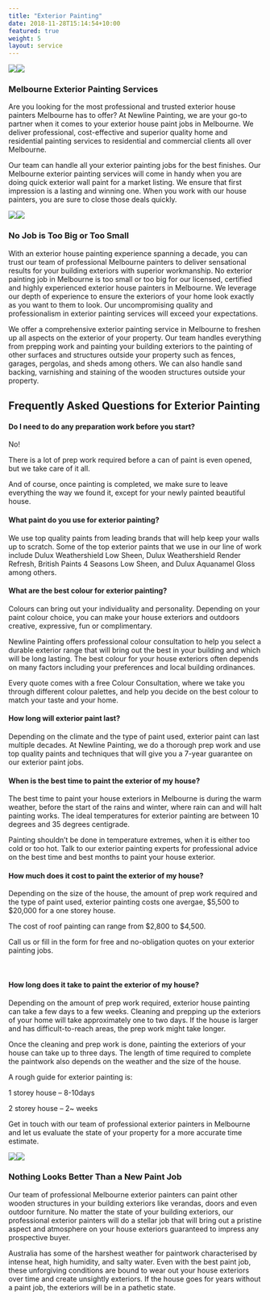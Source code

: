 ```yaml
---
title: "Exterior Painting"
date: 2018-11-28T15:14:54+10:00
featured: true
weight: 5
layout: service
---
```

<section class="unique unique1">
<div class="container relative">
<div class="row flex">
<div class="col-xs-12 col-md-6">
<img src="https://www.newlinepainting.com.au/wp-content/uploads/2021/05/exterior6.jpg" class="lazyloaded" data-ll-status="loaded"><noscript><img src="https://www.newlinepainting.com.au/wp-content/uploads/2021/05/exterior6.jpg" /></noscript> </div>
<div class="col-xs-12 col-md-6">
<h3>Melbourne Exterior Painting Services</h3>
<p></p><p>Are you looking for the most professional and trusted exterior house painters Melbourne has to offer? At Newline Painting, we are your go-to partner when it comes to your exterior house paint jobs in Melbourne. We deliver professional, cost-effective and superior quality home and residential painting services to residential and commercial clients all over Melbourne.</p>
<p>Our team can handle all your exterior painting jobs for the best finishes. Our Melbourne exterior painting services will come in handy when you are doing quick exterior wall paint for a market listing. We ensure that first impression is a lasting and winning one. When you work with our house painters, you are sure to close those deals quickly.</p>
<p></p>
</div>
</div>
</div> 
</section>
<section class="unique unique2">
<div class="container relative">
<div class="row flex">
<div class="col-xs-12 col-md-6">
<img src="https://www.newlinepainting.com.au/wp-content/uploads/2021/05/exterior1.jpg" class="lazyloaded" data-ll-status="loaded"><noscript><img src="https://www.newlinepainting.com.au/wp-content/uploads/2021/05/exterior1.jpg" /></noscript> </div>
<div class="col-xs-12 col-md-6">
<h3>No Job is Too Big or Too Small</h3>
<p></p><p>With an exterior house painting experience spanning a decade, you can trust our team of professional Melbourne painters to deliver sensational results for your building exteriors with superior workmanship. No exterior painting job in Melbourne is too small or too big for our licensed, certified and highly experienced exterior house painters in Melbourne. We leverage our depth of experience to ensure the exteriors of your home look exactly as you want to them to look. Our uncompromising quality and professionalism in exterior painting services will exceed your expectations.</p>
<p>We offer a comprehensive exterior painting service in Melbourne to freshen up all aspects on the exterior of your property. Our team handles everything from prepping work and painting your building exteriors to the painting of other surfaces and structures outside your property such as fences, garages, pergolas, and sheds among others. We can also handle sand backing, varnishing and staining of the wooden structures outside your property.</p>
<p></p>
</div>
</div>
</div> 
</section>
<section class="faq">
<div class="container">
<h2 class="text-center mb pb-">Frequently Asked Questions for Exterior Painting</h2>
<div class="col-sm-6">
<div class="accordion">
<h4 class="h6">Do I need to do any preparation work before you start?</h4>
<div class="accordion__hidden">
<p></p><p>No!</p>
<p>There is a lot of prep work required before a can of paint is even opened, but we take care of it all.</p>
<p>And of course, once painting is completed, we make sure to leave everything the way we found it, except for your newly painted beautiful house.</p>
<p></p>
</div>
</div>
<div class="accordion">
<h4 class="h6">What paint do you use for exterior painting? </h4>
<div class="accordion__hidden">
<p></p><p>We use top quality paints from leading brands that will help keep your walls up to scratch. Some of the top exterior paints that we use in our line of work include Dulux Weathershield Low Sheen, Dulux Weathershield Render Refresh, British Paints 4 Seasons Low Sheen, and Dulux Aquanamel Gloss among others.</p>
<p></p>
</div>
</div>
<div class="accordion">
<h4 class="h6">What are the best colour for exterior painting? </h4>
<div class="accordion__hidden">
<p></p><p>Colours can bring out your individuality and personality. Depending on your paint colour choice, you can make your house exteriors and outdoors creative, expressive, fun or complimentary.</p>
<p>Newline Painting offers professional colour consultation to help you select a durable exterior range that will bring out the best in your building and which will be long lasting. The best colour for your house exteriors often depends on many factors including your preferences and local building ordinances.</p>
<p>Every quote comes with a free Colour Consultation, where we take you through different colour palettes, and help you decide on the best colour to match your taste and your home.</p>
<p></p>
</div>
</div>
<div class="accordion">
<h4 class="h6">How long will exterior paint last? </h4>
<div class="accordion__hidden">
<p></p><p>Depending on the climate and the type of paint used, exterior paint can last multiple decades. At Newline Painting, we do a thorough prep work and use top quality paints and techniques that will give you a 7-year guarantee on our exterior paint jobs.</p>
<p></p>
</div>
</div>
</div>
<div class="col-sm-6">
<div class="accordion">
<h4 class="h6">When is the best time to paint the exterior of my house?</h4>
<div class="accordion__hidden">
<p></p><p>The best time to paint your house exteriors in Melbourne is during the warm weather, before the start of the rains and winter, where rain can and will halt painting works. The ideal temperatures for exterior painting are between 10 degrees and 35 degrees centigrade.</p>
<p>Painting shouldn’t be done in temperature extremes, when it is either too cold or too hot. Talk to our exterior painting experts for professional advice on the best time and best months to paint your house exterior.</p>
<p></p>
</div>
</div>
<div class="accordion">
<h4 class="h6">How much does it cost to paint the exterior of my house?</h4>
<div class="accordion__hidden">
<p></p><p>Depending on the size of the house, the amount of prep work required and the type of paint used, exterior painting costs one avergae, $5,500 to $20,000 for a one storey house.</p>
<p>The cost of roof painting can range from $2,800 to $4,500.</p>
<p>Call us or fill in the form for free and no-obligation quotes on your exterior painting jobs.</p>
<p>&nbsp;</p>
<p></p>
</div>
</div>
<div class="accordion">
<h4 class="h6">How long does it take to paint the exterior of my house?</h4>
<div class="accordion__hidden">
<p></p><p>Depending on the amount of prep work required, exterior house painting can take a few days to a few weeks. Cleaning and prepping up the exteriors of your home will take approximately one to two days. If the house is larger and has difficult-to-reach areas, the prep work might take longer.</p>
<p>Once the cleaning and prep work is done, painting the exteriors of your house can take up to three days. The length of time required to complete the paintwork also depends on the weather and the size of the house.</p>
<p>A rough guide for exterior painting is:</p>
<p>1 storey house – 8-10days</p>
<p>2 storey house – 2~ weeks</p>
<p>Get in touch with our team of professional exterior painters in Melbourne and let us evaluate the state of your property for a more accurate time estimate.</p>
<p></p>
</div>
</div>
</div>
</div>
</section>
<section class="unique unique3">
<div class="container relative">
<div class="row flex">
<div class="col-xs-12 col-md-6">
<img src="https://www.newlinepainting.com.au/wp-content/uploads/2021/05/exterior3-1.jpg" class="lazyloaded" data-ll-status="loaded"><noscript><img src="https://www.newlinepainting.com.au/wp-content/uploads/2021/05/exterior3-1.jpg" /></noscript> </div>
<div class="col-xs-12 col-md-6">
<h3>Nothing Looks Better Than a New Paint Job</h3>
<p></p><p>Our team of professional Melbourne exterior painters can paint other wooden structures in your building exteriors like verandas, doors and even outdoor furniture. No matter the state of your building exteriors, our professional exterior painters will do a stellar job that will bring out a pristine aspect and atmosphere on your house exteriors guaranteed to impress any prospective buyer.</p>
<p>Australia has some of the harshest weather for paintwork characterised by intense heat, high humidity, and salty water. Even with the best paint job, these unforgiving conditions are bound to wear out your house exteriors over time and create unsightly exteriors. If the house goes for years without a paint job, the exteriors will be in a pathetic state.</p>
<p></p>
</div>
</div>
</div> 
</section>